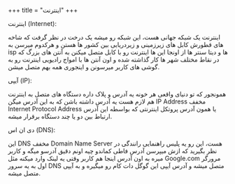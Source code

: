 +++
title = "اینترنت"
+++

اینترنت (Internet):

اینترنت یک شبکه جهانی هست، این شبکه رو میشه یک درخت در نظر گرفت که شاخه های قطورش کابل های زیرزمینی و زیردریایی بین کشور ها هستن و هرکدوم میرسن به isp ها و دیتا سنتر ها از اونجا این ها اینترنت رو با کابل متصل میکنن به آنتن های بزرگ که در نقاط مختلف شهر ها کار گذاشته شده و اون آنتن ها با امواج رادیویی اینترنت رو به گوشی های کاربر میرسونن و اینجوری همه بهم متصل میشن.

آیپی (IP):

همونجور که تو دنیای واقعی هر خونه یه آدرس و پلاک داره دستگاه های متصل به اینترنت هم لازم هست یه آدرس داشته باشن که به این آدرس میگن IP Address مخفف Internet Protocol Address یا همون آدرس پروتکل اینترنتی که بواسطه این آدرس ارتباط بین دو یا چند دستگاه برقرار میشه.

دی ان اس (DNS):

این DNS مخفف Domain Name Server هست، این رو یه پلیس راهنمایی رانندگی در نظر بگیرید که ازش میپرسن آدرس فاطی کماندو چیه اونم دقیق آدرسو میگه و کاربر میره به اون آدرس اینجا هم کاربر وقتی یه لینک وارد میکنه مثل Google.com مرورگر اول به یه سرور DNS متصل میشه و آدرس آیپی این گوگل دات کام رو میگیره و به آیپی متصل میشه.